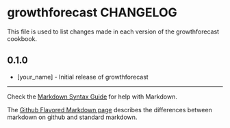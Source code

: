 growthforecast CHANGELOG
========================

This file is used to list changes made in each version of the growthforecast cookbook.

0.1.0
-----
- [your_name] - Initial release of growthforecast

- - -
Check the [Markdown Syntax Guide](http://daringfireball.net/projects/markdown/syntax) for help with Markdown.

The [Github Flavored Markdown page](http://github.github.com/github-flavored-markdown/) describes the differences between markdown on github and standard markdown.
